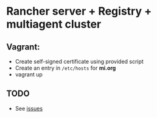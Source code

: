 # Rancher server + Registry + multiagent cluster

## Vagrant:
* Create self-signed certificate using provided script
* Create an entry in `/etc/hosts` for **mi.org**
* vagrant up

## TODO

* See [issues][1]

[1]: https://github.com/misterarias/rancherTemplate/issues

